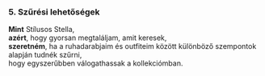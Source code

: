 ### 5. Szűrési lehetőségek
**Mint** Stílusos Stella,  
**azért**, hogy gyorsan megtaláljam, amit keresek,  
**szeretném**, ha a ruhadarabjaim és outfiteim között különböző szempontok alapján tudnék szűrni,  
hogy egyszerűbben válogathassak a kollekciómban.